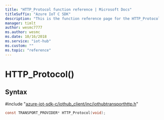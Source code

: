 ```yaml
---                             
title: "HTTP_Protocol function reference | Microsoft Docs" 
titleSuffix: "Azure IoT C SDK"            
description: "This is the function reference page for the HTTP_Protocol() function in the Azure IoT C SDK. This SDK is used with Azure IoT Hub and Azure IoT Hub Device Provisioning Service"            
manager: timlt                 
author: wesmc7777              
ms.author: wesmc               
ms.date: 10/16/2018                    
ms.service: "iot-hub"             
ms.custom: ""                
ms.topic: "reference"        
---                            
```


# HTTP_Protocol()

## Syntax

\#include "[azure-iot-sdk-c/iothub_client/inc/iothubtransporthttp.h](../iothubtransporthttp-h.md)"  
```C
const TRANSPORT_PROVIDER* HTTP_Protocol(void);
```

